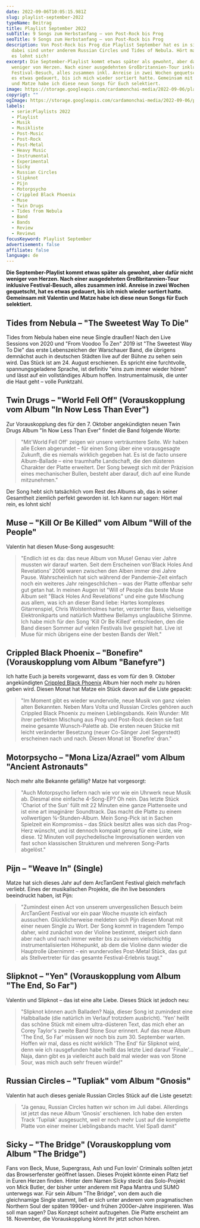 ```yaml
---
date: 2022-09-06T10:05:15.981Z
slug: playlist-september-2022
typeName: Beitrag
title: Playlist September 2022
subTitle: 9 Songs zum Herbstanfang – von Post-Rock bis Prog
seoTitle: 9 Songs zum Herbstanfang – von Post-Rock bis Prog
description: Von Post-Rock bis Prog die Playlist September hat es in sich. Mit
  dabei sind unter anderem Russian Circles und Tides of Nebula. Hört mal rein,
  es lohnt sich!
excerpt: Die September-Playlist kommt etwas später als gewohnt, aber dafür nicht
  weniger von Herzen. Nach einer ausgedehnten Großbritannien-Tour inklusive
  Festival-Besuch, alles zusammen inkl. Anreise in zwei Wochen gequetscht, hat
  es etwas gedauert, bis ich mich wieder sortiert hatte. Gemeinsam mit Valentin
  und Matze habe ich diese neun Songs für Euch selektiert.
image: https://storage.googleapis.com/cardamonchai-media/2022-09-06/playlist-september-jpeg-imagine-f8f8f8_806158_1024_768/640.webp
copyrigt: ""
ogImage: https://storage.googleapis.com/cardamonchai-media/2022-09-06/playlist-september-fb-jpeg-imagine-584848_7f6056_1200_628/640.webp
labels:
  - serie:Playlists 2022
  - Playlist
  - Musik
  - Musikliste
  - Post-Music
  - Post-Rock
  - Post-Metal
  - Heavy Music
  - Instrumental
  - Experimental
  - Sicky
  - Russian Circles
  - Slipknot
  - Pijn
  - Motorpsycho
  - Crippled Black Phoenix
  - Muse
  - Twin Drugs
  - Tides from Nebula
  - Band
  - Bands
  - Review
  - Reviews
focusKeyword: Playlist September
advertisement: false
affiliate: false
language: de
---
```

**Die September-Playlist kommt etwas später als gewohnt, aber dafür nicht weniger von Herzen. Nach einer ausgedehnten Großbritannien-Tour inklusive Festival-Besuch, alles zusammen inkl. Anreise in zwei Wochen gequetscht, hat es etwas gedauert, bis ich mich wieder sortiert hatte. Gemeinsam mit Valentin und Matze habe ich diese neun Songs für Euch selektiert.**

## Tides from Nebula – "The Sweetest Way To Die"

Tides from Nebula haben eine neue Single draußen! Nach den Live Sessions von 2020 und "From Voodoo To Zen" 2019 ist "The Sweetest Way To Die" das erste Lebenszeichen der Warschauer Band, die übrigens demnächst auch in deutschen Städten live auf der Bühne zu sehen sein wird. Das Stück ist am 24. August erschienen. Es spricht eine furchtvolle, spannungsgeladene Sprache, ist definitiv "eins zum immer wieder hören" und lässt auf ein vollständiges Album hoffen. Instrumentalmusik, die unter die Haut geht – volle Punktzahl.

<YouTube id="dvIA20cNL6Q" />

## Twin Drugs – "World Fell Off" (Vorauskopplung vom Album "In Now Less Than Ever")

Zur Vorauskopplung des für den 7. Oktober angekündigten neuen Twin Drugs Album "In Now Less Than Ever" findet die Band folgende Worte:

> "Mit'World Fell Off' zeigen wir unsere verträumtere Seite. Wir haben alle Ecken abgerundet – für einen Song über eine vorausgesagte Zukunft, die es niemals wirklich gegeben hat. Es ist de facto unsere Album-Ballade – eine traumhafte Landschaft, die den düsteren Charakter der Platte erweitert. Der Song bewegt sich mit der Präzision eines mechanischer Bullen, besteht aber darauf, dich auf eine Runde mitzunehmen."

Der Song hebt sich tatsächlich vom Rest des Albums ab, das in seiner Gesamtheit ziemlich perfekt geworden ist. Ich kann nur sagen: Hört mal rein, es lohnt sich!

<YouTube id="BQkqHpQqSmQ" />

## Muse – "Kill Or Be Killed" vom Album "Will of the People"

Valentin hat diesen Muse-Song ausgesucht:

> "Endlich ist es da: das neue Album von Muse! Genau vier Jahre mussten wir darauf warten. Seit dem Erscheinen von'Black Holes And Revelations' 2006 waren zwischen den Alben immer drei Jahre Pause. Wahrscheinlich hat sich während der Pandemie-Zeit einfach noch ein weiteres Jahr reingeschlichen – was der Platte offenbar sehr gut getan hat. In meinen Augen ist "Will of People das beste Muse Album seit "Black Holes And Revelations" und eine gute Mischung aus allem, was ich an dieser Band liebe: Hartes komplexes Gitarrenspiel, Chris Wolstenholmes harter, verzerrter Bass, vielseitige Elektronikparts und natürlich Matthew Bellamys unglaubliche Stimme. Ich habe mich für den Song 'Kill Or Be Killed' entschieden, den die Band diesen Sommer auf vielen Festivals live gespielt hat. Live ist Muse für mich übrigens eine der besten Bands der Welt."

<YouTube id="GgyQufB1Yic" />

## Crippled Black Phoenix – "Bonefire" (Vorauskopplung vom Album "Banefyre")

Ich hatte Euch ja bereits vorgewarnt, dass es vom für den 9. Oktober angekündigten [Crippled Black Phoenix](/2020/12/crippled-black-phoenix-interview/) Album hier noch mehr zu hören geben wird. Diesen Monat hat Matze ein Stück davon auf die Liste gepackt:

> "Im Moment gibt es wieder wundervolle, neue Musik von ganz vielen alten Bekannten. Neben Mars Volta und Russian Circles gehören auch Crippled Black Phoenix zu meinen Lieblingsbands. Kein Wunder: Mit ihrer perfekten Mischung aus Prog und Post-Rock decken sie fast meine gesamte Wunsch-Palette ab. Die ersten neuen Stücke mit leicht veränderter Besetzung (neuer Co-Sänger Joel Segerstedt) erscheinen nach und nach. Diesen Monat ist 'Bonefire' dran."

<YouTube id="FLvkB67NVTc" />

## Motorpsycho – "Mona Liza/Azrael" vom Album "Ancient Astronauts"

Noch mehr alte Bekannte gefällig? Matze hat vorgesorgt:

> "Auch Motorpsycho liefern nach wie vor wie ein Uhrwerk neue Musik ab. Diesmal eine einfache 4-Song-EP? Oh nein. Das letzte Stück 'Chariot of the Sun' füllt mit 22 Minuten eine ganze Plattenseite und ist eine art imaginärer Soundtrack. Das macht die Platte zu einem vollwertigen ¾-Stunden-Album. Mein Song-Pick ist in Sachen Spielzeit ein Kompromiss – das Stück besitzt alles was sich das Prog-Herz wünscht, und ist dennoch kompakt genug für eine Liste, wie diese. 12 Minuten voll psychedelische Improvisationen werden von fast schon klassischen Strukturen und mehreren Song-Parts abgelöst."

<YouTube id="o5nGmMtlf0k" />

## Pijn – "Weave In" (Single)

Matze hat sich dieses Jahr auf dem ArcTanGent Festival gleich mehrfach verliebt. Eines der musikalischen Projekte, die ihn live besonders beeindruckt haben, ist Pijn:

> "Zumindest einen Act von unserem unvergesslichen Besuch beim ArcTanGent Festival vor ein paar Woche musste ich einfach aussuchen. Glücklicherweise meldeten sich Pijn diesen Monat mit einer neuen Single zu Wort. Der Song kommt in tragendem Tempo daher, wird zunächst von der Violine bestimmt, steigert sich dann aber nach und nach immer weiter bis zu seinem vielschichtig instrumentalisierten Höhepunkt, ab dem die Violine dann wieder die Hauptrolle übernimmt – ein wundervolles Post-Metal Stück, das gut als Stellvertreter für das gesamte Festival-Erlebnis taugt."

<YouTube id="NOKkteySnW0" />

## Slipknot – "Yen" (Vorauskopplung vom Album "The End, So Far")

Valentin und Slipknot – das ist eine alte Liebe. Dieses Stück ist jedoch neu:

> "Slipknot können auch Balladen? Naja, dieser Song ist zumindest eine Halbballade (die natürlich im Verlauf trotzdem ausbricht). 'Yen' heißt das schöne Stück mit einem ultra-düsteren Text, das mich eher an Corey Taylor's zweite Band Stone Sour erinnert. Auf das neue Album 'The End, So Far' müssen wir noch bis zum 30. September warten. Hoffen wir mal, dass es nicht wirklich 'The End' für Slipknot wird, denn wie ich rausgefunden habe heißt das letzte Lied darauf 'Finale'... Naja, dann gibt es ja vielleicht auch bald mal wieder was von Stone Sour, was mich auch sehr freuen würde!"

<YouTube id="9FnG9lGLyEM" />

## Russian Circles – "Tupliak" vom Album "Gnosis"

Valentin hat auch dieses geniale Russian Circles Stück auf die Liste gesetzt:

> "Ja genau, Russian Circles hatten wir schon im Juli dabei. Allerdings ist jetzt das neue Album 'Gnosis' erschienen. Ich habe den ersten Track 'Tupilak' ausgesucht, weil er noch mehr Lust auf die komplette Platte von einer meiner Lieblingsbands macht. Viel Spaß damit"

<YouTube id="kNDDeGhDaiEM" />

## Sicky – "The Bridge" (Vorauskopplung vom Album "The Bridge")

Fans von Beck, Muse, Supergrass, Ash und Fun lovin' Criminals sollten jetzt das Browserfenster geöffnet lassen. Dieses Projekt könnte einen Platz tief in Euren Herzen finden. Hinter dem Namen Sicky steckt das Solo-Projekt von Mick Butler, der bisher unter anderem mit Papa Mantra und SUMO unterwegs war. Für sein Album "The Bridge", von dem auch die gleichnamige Single stammt, ließ er sich unter anderem vom pragmatischen Northern Soul der späten 1990er- und frühen 2000er-Jahre inspirieren. Was soll man sagen? Das Konzept scheint aufzugehen. Die Platte erscheint am 18. November, die Vorauskopplung könnt Ihr jetzt schon hören.

<YouTube id="IpIzv5Q5kCU " />

<Playlist
  spotify="3ifIMzuJv1RlqJdY1M266x?si=2541ae8733e64432"
  itunes="2022-09-06-rock-n-roll-vegan/pl.u-km9DUv3dBdD"
/>

 